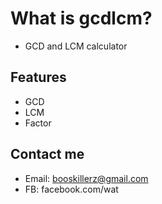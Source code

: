 # What is gcdlcm?
- GCD and LCM calculator

## Features
- GCD
- LCM
- Factor


## Contact me
- Email: booskillerz@gmail.com
- FB: facebook.com/wat
